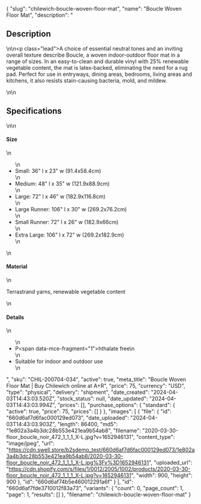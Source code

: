 {
  "slug": "chilewich-boucle-woven-floor-mat",
  "name": "Boucle Woven Floor Mat",
  "description": "<h2>Description</h2>\n<!-- split -->\n<p class=\"lead\">A choice of essential neutral tones and an inviting overall texture describe Boucle, a woven indoor-outdoor floor mat in a range of sizes. In an easy-to-clean and durable vinyl with 25% renewable vegetable content, the mat is latex-backed, eliminating the need for a rug pad. Perfect for use in entryways, dining areas, bedrooms, living areas and kitchens, it also resists stain-causing bacteria, mold, and mildew. </p>\n<!-- split -->\n<h2>Specifications</h2>\n<!-- split -->\n<h4>Size</h4>\n<ul>\n<li>Small: 36\" l x 23\" w (91.4x58.4cm)</li>\n<li>Medium: 48\" l x 35\" w (121.9x88.9cm)</li>\n<li>Large: 72\" l x 46\" w (182.9x116.8cm)</li>\n<li>Large Runner: 106\" l x 30\" w (269.2x76.2cm)</li>\n<li>Small Runner: 72\" l x 26\" w (182.9x66cm)</li>\n<li>Extra Large: 106\" l x 72\" w (269.2x182.9cm)</li>\n</ul>\n<h4>Material</h4>\n<p>Terrastrand yarns, renewable vegetable content</p>\n<h4>Details</h4>\n<ul>\n<li>P<span data-mce-fragment=\"1\">hthalate free</span>\n</li>\n<li>Suitable for indoor and outdoor use</li>\n</ul>",
  "sku": "CHIL-200704-034",
  "active": true,
  "meta_title": "Boucle Woven Floor Mat | Buy Chilewich online at A+R",
  "price": 75,
  "currency": "USD",
  "type": "physical",
  "delivery": "shipment",
  "date_created": "2024-04-03T14:43:03.520Z",
  "stock_status": null,
  "date_updated": "2024-04-03T14:43:03.994Z",
  "prices": [],
  "purchase_options": {
    "standard": {
      "active": true,
      "price": 75,
      "prices": []
    }
  },
  "images": [
    {
      "file": {
        "id": "660d6af7d6fac000129ed073",
        "date_uploaded": "2024-04-03T14:43:03.903Z",
        "length": 86400,
        "md5": "1e802a3a4b3dc28b553e421ea9b54ab8",
        "filename": "2020-03-30-floor_boucle_noir_472_1_1_1_X-L.jpg?v=1652946131",
        "content_type": "image/jpeg",
        "url": "https://cdn.swell.store/b2sdemo_test/660d6af7d6fac000129ed073/1e802a3a4b3dc28b553e421ea9b54ab8/2020-03-30-floor_boucle_noir_472_1_1_1_X-L.jpg%3Fv%3D1652946131",
        "uploaded_url": "https://cdn.shopify.com/s/files/1/0012/2005/1002/products/2020-03-30-floor_boucle_noir_472_1_1_1_X-L.jpg?v=1652946131",
        "width": 900,
        "height": 900
      },
      "id": "660d6af74b5e460012291a6f"
    }
  ],
  "id": "660d6af7fde3710012f83a73",
  "variants": {
    "count": 0,
    "page_count": 1,
    "page": 1,
    "results": []
  },
  "filename": "chilewich-boucle-woven-floor-mat"
}